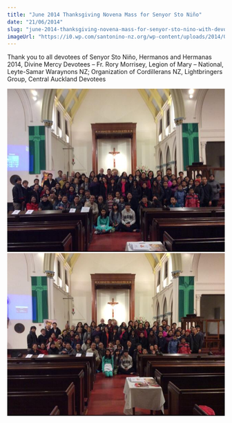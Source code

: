 ```yaml
---
title: "June 2014 Thanksgiving Novena Mass for Senyor Sto Niño"
date: "21/06/2014"
slug: "june-2014-thanksgiving-novena-mass-for-senyor-sto-nino-with-devotees-of-senyor-sto-nino-hermanos-and-hermanas-2014-divine-mercy-devotees-fr-rory-morrisey-legion-of-mary-national-leyte-samar-w"
imageUrl: "https://i0.wp.com/santonino-nz.org/wp-content/uploads/2014/06/10401979_10152303299444475_8630739187752719978_n.jpg?resize=640%2C478"
---
```


Thank you to all devotees of Senyor Sto Niño, Hermanos and Hermanas 2014, Divine Mercy Devotees – Fr. Rory Morrisey, Legion of Mary – National, Leyte-Samar Waraynons NZ; Organization of Cordillerans NZ, Lightbringers Group, Central Auckland Devotees

[![10401979_10152303299444475_8630739187752719978_n](assets\images\10401979_10152303299444475_8630739187752719978_n.jpg)](https://i0.wp.com/santonino-nz.org/wp-content/uploads/2014/06/10401979_10152303299444475_8630739187752719978_n.jpg) [![10406956_10152303300189475_6254257955576959192_n](assets\images\10406956_10152303300189475_6254257955576959192_n.jpg)](https://i0.wp.com/santonino-nz.org/wp-content/uploads/2014/06/10406956_10152303300189475_6254257955576959192_n.jpg)